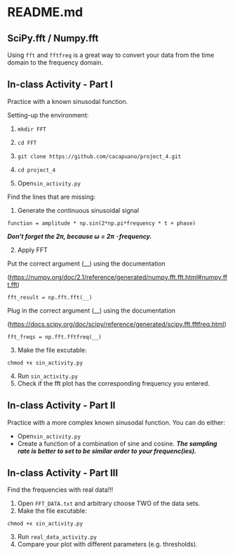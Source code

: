 # README.md

## SciPy.fft / Numpy.fft
Using ```fft``` and ```fftfreq``` is a great way to convert your data from the time domain to the frequency domain.

## In-class Activity - Part I
Practice with a known sinusodal function. 

Setting-up the environment: 
1. ```
   mkdir FFT
   ```
2. ```
   cd FFT
   ```
3. ```
   git clone https://github.com/cacapuano/project_4.git
   ```
4. ```
   cd project_4
   ```
5. Open```sin_activity.py```


Find the lines that are missing: 

1. Generate the continuous sinusoidal signal

```
function = amplitude * np.sin(2*np.pi*frequency * t + phase)
```
***Don't forget the 2π, because ω = 2π ⋅ frequency.***

2. Apply FFT

Put the correct argument (__) using the documentation 

(https://numpy.org/doc/2.1/reference/generated/numpy.fft.fft.html#numpy.fft.fft)

```
fft_result = np.fft.fft(__)
```

Plug in the correct argument (__) using the documentation 

(https://docs.scipy.org/doc/scipy/reference/generated/scipy.fft.fftfreq.html)

```
fft_freqs = np.fft.fftfreq(__)
```

3. Make the file excutable: 
```
chmod +x sin_activity.py
```
4. Run ```sin_activity.py```
5. Check if the fft plot has the corresponding frequency you entered.


## In-class Activity - Part II

Practice with a more complex known sinusodal function. 
You can do either: 
- Open```sin_activity.py```
- Create a function of a combination of sine and cosine. ***The sampling rate is better to set to be similar order to your frequenc(ies).***

## In-class Activity - Part III

Find the frequencies with real data!!!
1. Open ```FFT_DATA.txt``` and arbitrary choose TWO of the data sets.
2. Make the file excutable: 
```
chmod +x sin_activity.py
```
3. Run ```real_data_activity.py```
4. Compare your plot with different parameters (e.g. thresholds).
